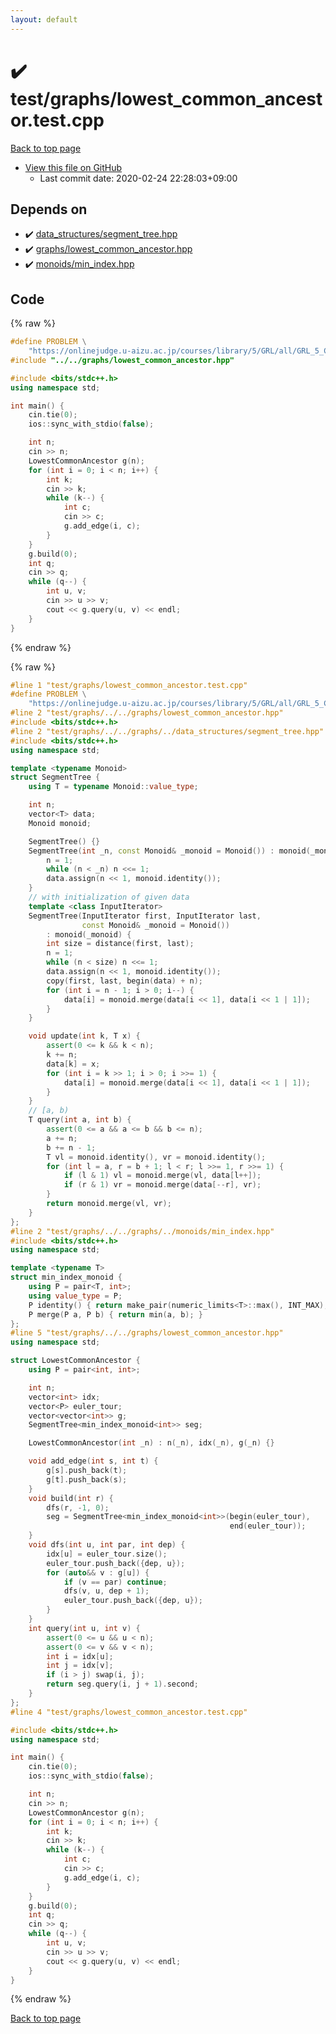 ```yaml
---
layout: default
---
```


<!-- mathjax config similar to math.stackexchange -->
<script type="text/javascript" async
  src="https://cdnjs.cloudflare.com/ajax/libs/mathjax/2.7.5/MathJax.js?config=TeX-MML-AM_CHTML">
</script>
<script type="text/x-mathjax-config">
  MathJax.Hub.Config({
    TeX: { equationNumbers: { autoNumber: "AMS" }},
    tex2jax: {
      inlineMath: [ ['$','$'] ],
      processEscapes: true
    },
    "HTML-CSS": { matchFontHeight: false },
    displayAlign: "left",
    displayIndent: "2em"
  });
</script>

<script type="text/javascript" src="https://cdnjs.cloudflare.com/ajax/libs/jquery/3.4.1/jquery.min.js"></script>
<script src="https://cdn.jsdelivr.net/npm/jquery-balloon-js@1.1.2/jquery.balloon.min.js" integrity="sha256-ZEYs9VrgAeNuPvs15E39OsyOJaIkXEEt10fzxJ20+2I=" crossorigin="anonymous"></script>
<script type="text/javascript" src="../../../assets/js/copy-button.js"></script>
<link rel="stylesheet" href="../../../assets/css/copy-button.css" />


# :heavy_check_mark: test/graphs/lowest_common_ancestor.test.cpp

<a href="../../../index.html">Back to top page</a>

* <a href="{{ site.github.repository_url }}/blob/master/test/graphs/lowest_common_ancestor.test.cpp">View this file on GitHub</a>
    - Last commit date: 2020-02-24 22:28:03+09:00




## Depends on

* :heavy_check_mark: <a href="../../../library/data_structures/segment_tree.hpp.html">data_structures/segment_tree.hpp</a>
* :heavy_check_mark: <a href="../../../library/graphs/lowest_common_ancestor.hpp.html">graphs/lowest_common_ancestor.hpp</a>
* :heavy_check_mark: <a href="../../../library/monoids/min_index.hpp.html">monoids/min_index.hpp</a>


## Code

<a id="unbundled"></a>
{% raw %}
```cpp
#define PROBLEM \
    "https://onlinejudge.u-aizu.ac.jp/courses/library/5/GRL/all/GRL_5_C"
#include "../../graphs/lowest_common_ancestor.hpp"

#include <bits/stdc++.h>
using namespace std;

int main() {
    cin.tie(0);
    ios::sync_with_stdio(false);

    int n;
    cin >> n;
    LowestCommonAncestor g(n);
    for (int i = 0; i < n; i++) {
        int k;
        cin >> k;
        while (k--) {
            int c;
            cin >> c;
            g.add_edge(i, c);
        }
    }
    g.build(0);
    int q;
    cin >> q;
    while (q--) {
        int u, v;
        cin >> u >> v;
        cout << g.query(u, v) << endl;
    }
}
```
{% endraw %}

<a id="bundled"></a>
{% raw %}
```cpp
#line 1 "test/graphs/lowest_common_ancestor.test.cpp"
#define PROBLEM \
    "https://onlinejudge.u-aizu.ac.jp/courses/library/5/GRL/all/GRL_5_C"
#line 2 "test/graphs/../../graphs/lowest_common_ancestor.hpp"
#include <bits/stdc++.h>
#line 2 "test/graphs/../../graphs/../data_structures/segment_tree.hpp"
#include <bits/stdc++.h>
using namespace std;

template <typename Monoid>
struct SegmentTree {
    using T = typename Monoid::value_type;

    int n;
    vector<T> data;
    Monoid monoid;

    SegmentTree() {}
    SegmentTree(int _n, const Monoid& _monoid = Monoid()) : monoid(_monoid) {
        n = 1;
        while (n < _n) n <<= 1;
        data.assign(n << 1, monoid.identity());
    }
    // with initialization of given data
    template <class InputIterator>
    SegmentTree(InputIterator first, InputIterator last,
                const Monoid& _monoid = Monoid())
        : monoid(_monoid) {
        int size = distance(first, last);
        n = 1;
        while (n < size) n <<= 1;
        data.assign(n << 1, monoid.identity());
        copy(first, last, begin(data) + n);
        for (int i = n - 1; i > 0; i--) {
            data[i] = monoid.merge(data[i << 1], data[i << 1 | 1]);
        }
    }

    void update(int k, T x) {
        assert(0 <= k && k < n);
        k += n;
        data[k] = x;
        for (int i = k >> 1; i > 0; i >>= 1) {
            data[i] = monoid.merge(data[i << 1], data[i << 1 | 1]);
        }
    }
    // [a, b)
    T query(int a, int b) {
        assert(0 <= a && a <= b && b <= n);
        a += n;
        b += n - 1;
        T vl = monoid.identity(), vr = monoid.identity();
        for (int l = a, r = b + 1; l < r; l >>= 1, r >>= 1) {
            if (l & 1) vl = monoid.merge(vl, data[l++]);
            if (r & 1) vr = monoid.merge(data[--r], vr);
        }
        return monoid.merge(vl, vr);
    }
};
#line 2 "test/graphs/../../graphs/../monoids/min_index.hpp"
#include <bits/stdc++.h>
using namespace std;

template <typename T>
struct min_index_monoid {
    using P = pair<T, int>;
    using value_type = P;
    P identity() { return make_pair(numeric_limits<T>::max(), INT_MAX); }
    P merge(P a, P b) { return min(a, b); }
};
#line 5 "test/graphs/../../graphs/lowest_common_ancestor.hpp"
using namespace std;

struct LowestCommonAncestor {
    using P = pair<int, int>;

    int n;
    vector<int> idx;
    vector<P> euler_tour;
    vector<vector<int>> g;
    SegmentTree<min_index_monoid<int>> seg;

    LowestCommonAncestor(int _n) : n(_n), idx(_n), g(_n) {}

    void add_edge(int s, int t) {
        g[s].push_back(t);
        g[t].push_back(s);
    }
    void build(int r) {
        dfs(r, -1, 0);
        seg = SegmentTree<min_index_monoid<int>>(begin(euler_tour),
                                                 end(euler_tour));
    }
    void dfs(int u, int par, int dep) {
        idx[u] = euler_tour.size();
        euler_tour.push_back({dep, u});
        for (auto&& v : g[u]) {
            if (v == par) continue;
            dfs(v, u, dep + 1);
            euler_tour.push_back({dep, u});
        }
    }
    int query(int u, int v) {
        assert(0 <= u && u < n);
        assert(0 <= v && v < n);
        int i = idx[u];
        int j = idx[v];
        if (i > j) swap(i, j);
        return seg.query(i, j + 1).second;
    }
};
#line 4 "test/graphs/lowest_common_ancestor.test.cpp"

#include <bits/stdc++.h>
using namespace std;

int main() {
    cin.tie(0);
    ios::sync_with_stdio(false);

    int n;
    cin >> n;
    LowestCommonAncestor g(n);
    for (int i = 0; i < n; i++) {
        int k;
        cin >> k;
        while (k--) {
            int c;
            cin >> c;
            g.add_edge(i, c);
        }
    }
    g.build(0);
    int q;
    cin >> q;
    while (q--) {
        int u, v;
        cin >> u >> v;
        cout << g.query(u, v) << endl;
    }
}

```
{% endraw %}

<a href="../../../index.html">Back to top page</a>

